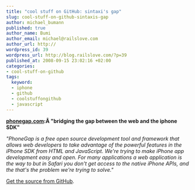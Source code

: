 ```yaml
--- 
title: "cool stuff on GitHub: sintaxi's gap"
slug: cool-stuff-on-github-sintaxis-gap
author: michael_bumann
published: true
author_name: Bumi
author_email: michael@railslove.com
author_url: http://
wordpress_id: 39
wordpress_url: http://blog.railslove.com/?p=39
published_at: 2008-09-15 23:02:16 +02:00
categories: 
- cool-stuff-on-github
tags: 
  keyword: 
  - iphone
  - github
  - coolstuffongithub
  - javascript
---
```

<strong><a href="http://phonegap.com/">phonegap.com</a>:&Acirc;&nbsp;"bridging the gap between the web and the iphone SDK"</strong>

<em>"PhoneGap is a free open source development tool and framework that allows web developers to take advantage of the powerful features in the iPhone SDK from HTML and JavaScript. We're trying to make iPhone app development easy and open. For many applications a web application is the way to but in Safari you don't get access to the native iPhone APIs, and the that's the problem we're trying to solve."</em>

<a href="http://github.com/sintaxi/gap/tree/master">Get the source from GitHub</a>.
